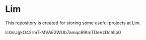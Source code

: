 # Lim
This repository is created for storing some useful projects at Lim.

lc0nUgkO42rmT-MVAE3WUb7amqcRlKmTDeVzDchlIp0


